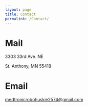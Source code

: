 ```yaml
---
layout: page
title: Contact
permalink: /Contact/
---
```


# Mail
3303 33rd Ave. NE

St. Anthony, MN 55418
# Email

<medtronicrobohuskie2574@gmail.com>
